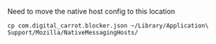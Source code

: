 Need to move the native host config to this location

```
cp com.digital_carrot.blocker.json ~/Library/Application\ Support/Mozilla/NativeMessagingHosts/
```

